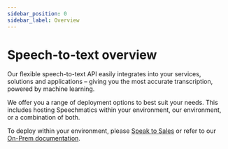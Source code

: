 ```yaml
---
sidebar_position: 0
sidebar_label: Overview
---
```


# Speech-to-text overview

Our flexible speech-to-text API easily integrates into your services, solutions and
applications – giving you the most accurate transcription, powered by machine learning.

We offer you a range of deployment options to best suit your needs. This includes hosting Speechmatics within your environment, our environment, or a combination of both.

To deploy within your environment, please [Speak to Sales](https://page.speechmatics.com/speak-to-sales.html) or refer to our [On-Prem documentation](../on-prem/containers/cpu-container.mdx).